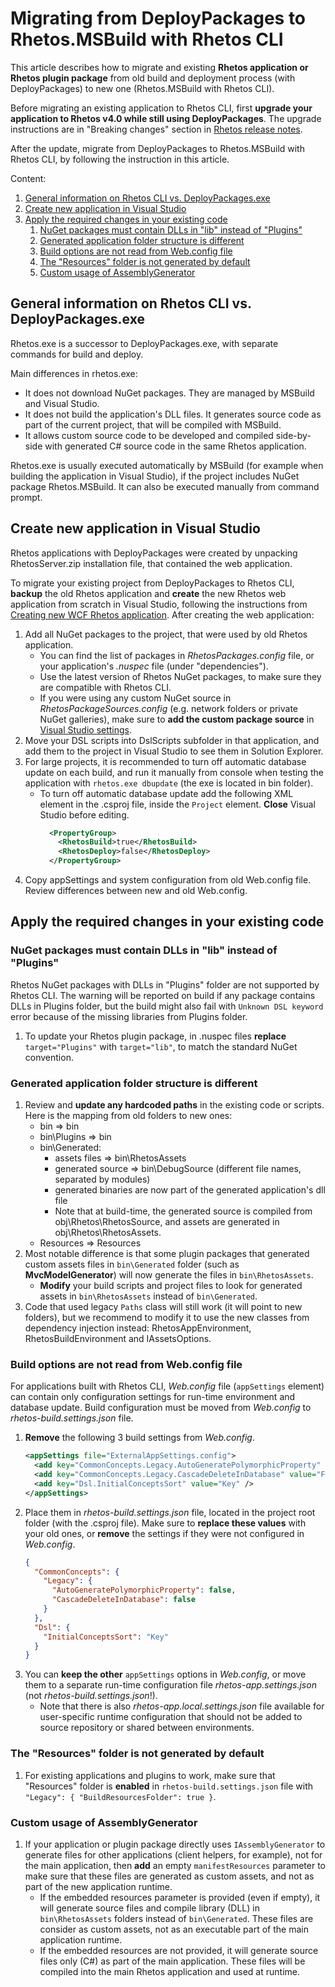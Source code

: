 # Migrating from DeployPackages to Rhetos.MSBuild with Rhetos CLI

This article describes how to migrate and existing **Rhetos application or Rhetos plugin package**
from old build and deployment process (with DeployPackages) to new one (Rhetos.MSBuild with Rhetos CLI).

Before migrating an existing application to Rhetos CLI, first
**upgrade your application to Rhetos v4.0 while still using DeployPackages**.
The upgrade instructions are in "Breaking changes" section
in [Rhetos release notes](https://github.com/Rhetos/Rhetos/blob/master/ChangeLog.md).

After the update, migrate from DeployPackages to Rhetos.MSBuild with Rhetos CLI,
by following the instruction in this article.

Content:

1. [General information on Rhetos CLI vs. DeployPackages.exe](#general-information-on-rhetos-cli-vs-deploypackagesexe)
2. [Create new application in Visual Studio](#create-new-application-in-visual-studio)
3. [Apply the required changes in your existing code](#apply-the-required-changes-in-your-existing-code)
   1. [NuGet packages must contain DLLs in "lib" instead of "Plugins"](#nuget-packages-must-contain-dlls-in-lib-instead-of-plugins)
   2. [Generated application folder structure is different](#generated-application-folder-structure-is-different)
   3. [Build options are not read from Web.config file](#build-options-are-not-read-from-webconfig-file)
   4. [The "Resources" folder is not generated by default](#the-resources-folder-is-not-generated-by-default)
   5. [Custom usage of AssemblyGenerator](#custom-usage-of-assemblygenerator)

## General information on Rhetos CLI vs. DeployPackages.exe

Rhetos.exe is a successor to DeployPackages.exe, with separate commands for build and deploy.

Main differences in rhetos.exe:

* It does not download NuGet packages. They are managed by MSBuild and Visual Studio.
* It does not build the application's DLL files. It generates source code as part of
  the current project, that will be compiled with MSBuild.
* It allows custom source code to be developed and compiled side-by-side with generated
  C# source code in the same Rhetos application.

Rhetos.exe is usually executed automatically by MSBuild (for example when building the
application in Visual Studio), if the project includes NuGet package Rhetos.MSBuild.
It can also be executed manually from command prompt.

## Create new application in Visual Studio

Rhetos applications with DeployPackages were created by unpacking RhetosServer.zip installation
file, that contained the web application.

To migrate your existing project from DeployPackages to Rhetos CLI,
**backup** the old Rhetos application and **create** the new Rhetos web application from scratch
in Visual Studio, following the instructions from [Creating new WCF Rhetos application](Creating-new-WCF-Rhetos-application).
After creating the web application:

1. Add all NuGet packages to the project, that were used by old Rhetos application.
   * You can find the list of packages in *RhetosPackages.config* file,
     or your application's *.nuspec* file (under "dependencies").
   * Use the latest version of Rhetos NuGet packages,
     to make sure they are compatible with Rhetos CLI.
   * If you were using any custom NuGet source in *RhetosPackageSources.config* (e.g. network
     folders or private NuGet galleries), make sure to **add the custom package source** in
     [Visual Studio settings](https://docs.microsoft.com/en-us/nuget/consume-packages/install-use-packages-visual-studio#package-sources).
2. Move your DSL scripts into DslScripts subfolder in that application, and add them to the project
   in Visual Studio to see them in Solution Explorer.
3. For large projects, it is recommended to turn off automatic database update on each build,
   and run it manually from console when testing the application with `rhetos.exe dbupdate`
   (the exe is located in bin folder).
   * To turn off automatic database update add the following XML element in the .csproj file,
     inside the `Project` element. **Close** Visual Studio before editing.
     ```xml
       <PropertyGroup>
         <RhetosBuild>true</RhetosBuild>
         <RhetosDeploy>false</RhetosDeploy>
       </PropertyGroup>
     ```
4. Copy appSettings and system configuration from old Web.config file.
   Review differences between new and old Web.config.

## Apply the required changes in your existing code

### NuGet packages must contain DLLs in "lib" instead of "Plugins"

Rhetos NuGet packages with DLLs in "Plugins" folder are not supported by Rhetos CLI.
The warning will be reported on build if any package contains DLLs in Plugins folder,
but the build might also fail with `Unknown DSL keyword` error because of the missing
libraries from Plugins folder.

1. To update your Rhetos plugin package, in .nuspec files **replace** `target="Plugins"`
   with `target="lib"`, to match the standard NuGet convention.

### Generated application folder structure is different

1. Review and **update any hardcoded paths** in the existing code or scripts.
   Here is the mapping from old folders to new ones:
   * bin => bin
   * bin\Plugins => bin
   * bin\Generated:
     * assets files => bin\RhetosAssets
     * generated source => bin\DebugSource (different file names, separated by modules)
     * generated binaries are now part of the generated application's dll file
     * Note that at build-time, the generated source is compiled from obj\Rhetos\RhetosSource,
       and assets are generated in obj\Rhetos\RhetosAssets.
   * Resources => Resources
2. Most notable difference is that some plugin packages that generated custom assets
   files in `bin\Generated` folder (such as **MvcModelGenerator**) will now generate
   the files in `bin\RhetosAssets`.
   * **Modify** your build scripts and project files to look for generated assets
     in `bin\RhetosAssets` instead of `bin\Generated`.
3. Code that used legacy `Paths` class will still work (it will point to new folders),
   but we recommend to modify it to use the new classes from dependency injection instead:
   RhetosAppEnvironment, RhetosBuildEnvironment and IAssetsOptions.

### Build options are not read from Web.config file

For applications built with Rhetos CLI, *Web.config* file (`appSettings` element) can contain
only configuration settings for run-time environment and database update.
Build configuration must be moved from *Web.config* to *rhetos-build.settings.json* file.

1. **Remove** the following 3 build settings from *Web.config*.
    ```xml
    <appSettings file="ExternalAppSettings.config">
      <add key="CommonConcepts.Legacy.AutoGeneratePolymorphicProperty" value="False" />
      <add key="CommonConcepts.Legacy.CascadeDeleteInDatabase" value="False" />
      <add key="Dsl.InitialConceptsSort" value="Key" />
    </appSettings>
    ```
2. Place them in *rhetos-build.settings.json* file, located in the project root folder
   (with the .csproj file). Make sure to **replace these values** with your old ones,
   or **remove** the settings if they were not configured in *Web.config*.
    ```json
    {
      "CommonConcepts": {
        "Legacy": {
          "AutoGeneratePolymorphicProperty": false,
          "CascadeDeleteInDatabase": false
        }
      },
      "Dsl": {
        "InitialConceptsSort": "Key"
      }
    }
    ```
3. You can **keep the other** `appSettings` options in *Web.config*, or move them to a separate
   run-time configuration file *rhetos-app.settings.json* (not *rhetos-build.settings.json*!).
   * Note that there is also *rhetos-app.local.settings.json* file available for user-specific
     runtime configuration that should not be added to source repository or shared
     between environments.

### The "Resources" folder is not generated by default

1. For existing applications and plugins to work, make sure that "Resources" folder
   is **enabled** in `rhetos-build.settings.json` file with
   `"Legacy": { "BuildResourcesFolder": true }`.

### Custom usage of AssemblyGenerator

1. If your application or plugin package directly uses `IAssemblyGenerator`
   to generate files for other applications (client helpers, for example), not for the main
   application, then **add** an empty `manifestResources` parameter to make sure that
   these files are generated as custom assets, and not as part of the new application runtime.
   * If the embedded resources parameter is provided (even if empty), it will generate
     source files and compile library (DLL) in `bin\RhetosAssets` folders instead of
     `bin\Generated`. These files are consider as custom assets,
     not as an executable part of the main application runtime.
   * If the embedded resources are not provided, it will generate source files only (C#)
     as part of the main application. These files will be compiled into the main Rhetos
     application and used at runtime.
